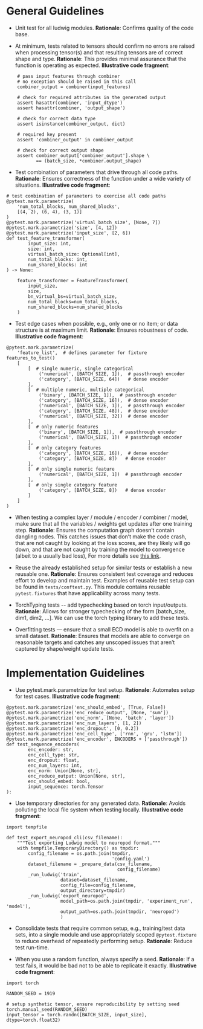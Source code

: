 # General Guidelines

- Unit test for all ludwig modules.  **Rationale**:  Confirms quality of the code base.

- At minimum, tests related to tensors should confirm no errors are raised when processing tensor(s) and that resulting tensors are of correct shape and type.  **Rationale**:  This provides minimal assurance that the function is operating as expected.  **Illustrative code fragment**:

```
    # pass input features through combiner
    # no exception should be raised in this call
    combiner_output = combiner(input_features)

    # check for required attributes in the generated output
    assert hasattr(combiner, 'input_dtype')
    assert hasattr(combiner, 'output_shape')

    # check for correct data type
    assert isinstance(combiner_output, dict)

    # required key present
    assert 'combiner_output' in combiner_output

    # check for correct output shape
    assert combiner_output['combiner_output'].shape \
           == (batch_size, *combiner.output_shape)

```

- Test combination of parameters that drive through all code paths.  **Rationale**: Ensures correctness of the function under a wide variety of situations.  **Illustrative code fragment**:

```
# test combination of parameters to exercise all code paths
@pytest.mark.parametrize(
    'num_total_blocks, num_shared_blocks',
    [(4, 2), (6, 4), (3, 1)]
)
@pytest.mark.parametrize('virtual_batch_size', [None, 7])
@pytest.mark.parametrize('size', [4, 12])
@pytest.mark.parametrize('input_size', [2, 6])
def test_feature_transformer(
        input_size: int,
        size: int,
        virtual_batch_size: Optional[int],
        num_total_blocks: int,
        num_shared_blocks: int
) -> None:

    feature_transformer = FeatureTransformer(
        input_size,
        size,
        bn_virtual_bs=virtual_batch_size,
        num_total_blocks=num_total_blocks,
        num_shared_blocks=num_shared_blocks
    )
```

- Test edge cases when possible, e.g., only one or no item; or data structure is at maximum limit.  **Rationale**: Ensures robustness of code.  **Illustrative code fragment**:

```
@pytest.mark.parametrize(
    'feature_list',  # defines parameter for fixture features_to_test()
    [
        [  # single numeric, single categorical
            ('numerical', [BATCH_SIZE, 1]),  # passthrough encoder
            ('category', [BATCH_SIZE, 64])   # dense encoder
        ],
        [  # multiple numeric, multiple categorical
            ('binary', [BATCH_SIZE, 1]),  # passthrough encoder
            ('category', [BATCH_SIZE, 16]),  # dense encoder
            ('numerical', [BATCH_SIZE, 1]),  # passthrough encoder
            ('category', [BATCH_SIZE, 48]),  # dense encoder
            ('numerical', [BATCH_SIZE, 32])  # dense encoder
        ],
        [  # only numeric features
            ('binary', [BATCH_SIZE, 1]),  # passthrough encoder
            ('numerical', [BATCH_SIZE, 1])  # passthrough encoder
        ],
        [  # only category features
            ('category', [BATCH_SIZE, 16]),  # dense encoder
            ('category', [BATCH_SIZE, 8])   # dense encoder
        ],
        [  # only single numeric feature
            ('numerical', [BATCH_SIZE, 1])  # passthrough encoder
        ],
        [  # only single category feature
            ('category', [BATCH_SIZE, 8])   # dense encoder
        ]
    ]
)
```

- When testing a complex layer / module / encoder / combiner / model, make sure that all the variables / weights get updates after one training step.  **Rationale**: Ensures the computation graph doesn’t contain dangling nodes. This catches issues that don’t make the code crash, that are not caught by looking at the loss scores, are they likely will go down, and that are not caught by training the model to convergence (albeit to a usually bad loss), For more details see [this link](https://thenerdstation.medium.com/how-to-unit-test-machine-learning-code-57cf6fd81765).

- Reuse the already established setup for similar tests or establish a new reusable one.  **Rationale**: Ensures consistent test coverage and reduces effort to develop and maintain test.  Examples of reusable test setup can be found in `tests/conftest.py`.  This module contains reusable `pytest.fixtures` that have applicability across many tests.

- TorchTyping tests -- add typechecking based on torch input/outputs. **Rationale**: Allows for stronger typechecking of the form \[batch_size, dim1, dim2, ...\]. We can use the torch typing library to add these tests.

- Overfitting tests — ensure that a small ECD model is able to overfit on a small dataset. **Rationale**: Ensures that models are able to converge on reasonable targets and catches any unscoped issues that aren’t captured by shape/weight update tests.

# Implementation Guidelines

- Use pytest.mark.parametrize for test setup.  **Rationale**:  Automates setup for test cases.  **Illustrative code fragment**:

```
@pytest.mark.parametrize('enc_should_embed', [True, False])
@pytest.mark.parametrize('enc_reduce_output', [None, 'sum'])
@pytest.mark.parametrize('enc_norm', [None, 'batch', 'layer'])
@pytest.mark.parametrize('enc_num_layers', [1, 2])
@pytest.mark.parametrize('enc_dropout', [0, 0.2])
@pytest.mark.parametrize('enc_cell_type', ['rnn', 'gru', 'lstm'])
@pytest.mark.parametrize('enc_encoder', ENCODERS + ['passthrough'])
def test_sequence_encoders(
        enc_encoder: str,
        enc_cell_type: str,
        enc_dropout: float,
        enc_num_layers: int,
        enc_norm: Union[None, str],
        enc_reduce_output: Union[None, str],
        enc_should_embed: bool,
        input_sequence: torch.Tensor
):
```

- Use temporary directories for any generated data.  **Rationale**: Avoids polluting the local file system when testing locally.  **Illustrative code fragment**:

```
import tempfile

def test_export_neuropod_cli(csv_filename):
    """Test exporting Ludwig model to neuropod format."""
    with tempfile.TemporaryDirectory() as tmpdir:
        config_filename = os.path.join(tmpdir,
                                       'config.yaml')
        dataset_filename = _prepare_data(csv_filename,
                                         config_filename)
        _run_ludwig('train',
                    dataset=dataset_filename,
                    config_file=config_filename,
                    output_directory=tmpdir)
        _run_ludwig('export_neuropod',
                    model_path=os.path.join(tmpdir, 'experiment_run', 'model'),
                    output_path=os.path.join(tmpdir, 'neuropod')
                    )
```

- Consolidate tests that require common setup, e.g., training/test data sets, into a single module and use appropriately scoped `@pytest.fixture` to reduce overhead of repeatedly performing setup.  **Rationale**: Reduce test run-time.

- When you use a random function, always specify a seed.  **Rationale**: If a test fails, it would be bad not to be able to replicate it exactly.  **Illustrative code fragment**:

```
import torch

RANDOM_SEED = 1919

# setup synthetic tensor, ensure reproducibility by setting seed
torch.manual_seed(RANDOM_SEED)
input_tensor = torch.randn([BATCH_SIZE, input_size], dtype=torch.float32)
```
